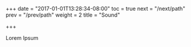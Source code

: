 +++
date = "2017-01-01T13:28:34-08:00"
toc = true
next = "/next/path"
prev = "/prev/path"
weight = 2
title = "Sound"

+++

Lorem Ipsum
